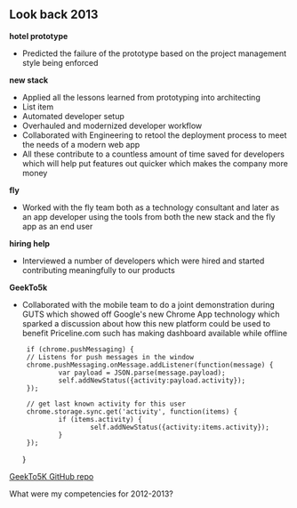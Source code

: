 Look back 2013
--------------

**hotel prototype**

 - Predicted the failure of the prototype based on the project management style being enforced

**new stack**

 - Applied all the lessons learned from prototyping into architecting 
 - List item
 - Automated developer setup
 - Overhauled and modernized developer workflow
 - Collaborated with Engineering to retool the deployment process to meet the needs of a modern web app
 - All these contribute to a countless amount of time saved for developers which will help put features out quicker which makes the company more money

**fly**

 - Worked with the fly team both as a technology consultant and later as an app developer using the tools from both the new stack and the fly app as an end user

**hiring help**

 - Interviewed a number of developers which were hired and started contributing meaningfully to our products

**GeekTo5k**

 - Collaborated with the mobile team to do a joint demonstration during GUTS which showed off Google's new Chrome App technology which sparked a discussion about how this new platform could be used to benefit Priceline.com such has making dashboard available while offline

        if (chrome.pushMessaging) {
        // Listens for push messages in the window
        chrome.pushMessaging.onMessage.addListener(function(message) {
                var payload = JSON.parse(message.payload);
                self.addNewStatus({activity:payload.activity});
        });
    
        // get last known activity for this user
        chrome.storage.sync.get('activity', function(items) {
                if (items.activity) {
                        self.addNewStatus({activity:items.activity});
                }
        });
    }

[GeekTo5K GitHub repo][1]

What were my competencies for 2012-2013?


  [1]: https://github.com/jsolis/GeekTo5K
